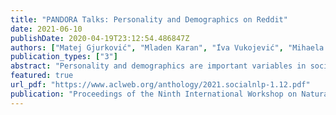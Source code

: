 ```yaml
---
title: "PANDORA Talks: Personality and Demographics on Reddit"
date: 2021-06-10
publishDate: 2020-04-19T23:12:54.486847Z
authors: ["Matej Gjurković", "Mladen Karan", "́Iva Vukojević", "Mihaela Bošnjak", "Jan Šnajder"]
publication_types: ["3"]
abstract: "Personality and demographics are important variables in social sciences, while in NLP they can aid in interpretability and removal of societal biases. However, datasets with both personality and demographic labels are scarce. To address this, we present PANDORA, the first large-scale dataset of Reddit comments labeled with three personality models (including the well-established Big 5 model) and demographics (age, gender, and location) for more than 10k users. We showcase the usefulness of this dataset on three experiments, where we leverage the more readily available data from other personality models to predict the Big 5 traits, analyze gender classification biases arising from psycho-demographic variables, and carry out a confirmatory and exploratory analysis based on psychological theories. Finally, we present benchmark prediction models for all personality and demographic variables."
featured: true
url_pdf: "https://www.aclweb.org/anthology/2021.socialnlp-1.12.pdf"
publication: "Proceedings of the Ninth International Workshop on Natural Language Processing for Social Media"
---
```


